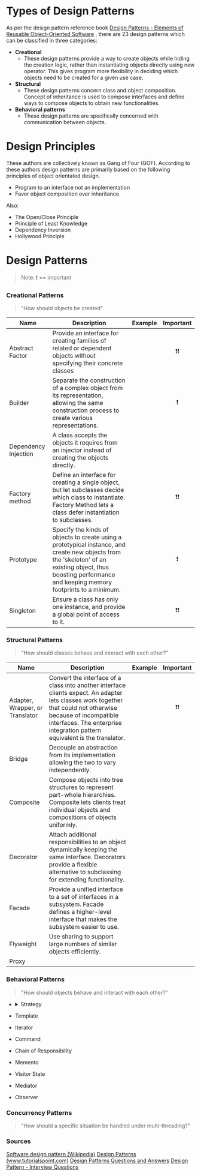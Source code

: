 # Types of Design Patterns

As per the design pattern reference book [Design Patterns - Elements of Reusable Object-Oriented Software](https://github.com/dalinhuang99/Study-Notes/blob/master/books/Erich%20Gamma%2C%20Richard%20Helm%2C%20Ralph%20Johnson%2C%20John%20M.%20Vlissides-Design%20Patterns_%20Elements%20of%20Reusable%20Object-Oriented%20Software%20%20-Addison-Wesley%20Professional%20(1994).pdf) , there are 23 design patterns which can be classified in three categories:
* <b>Creational</b>
   * These design patterns provide a way to create objects while hiding the creation logic, rather than instantiating objects directly using new operator. This gives program more flexibility in deciding which objects need to be created for a given use case.
* <b>Structural</b>
  * These design patterns concern class and object composition. Concept of inheritance is used to compose interfaces and define ways to compose objects to obtain new functionalities.
* <b>Behavioral patterns</b>
  * These design patterns are specifically concerned with communication between objects.

# Design Principles
These authors are collectively known as Gang of Four (GOF). According to these authors design patterns are primarily based on the following principles of object orientated design.

* Program to an interface not an implementation
* Favor object composition over inheritance

Also:
* The Open/Close Principle
* Principle of Least Knowledge
* Dependency Inversion
* Hollywood Principle

# Design Patterns

>Note: ❗ == important

### Creational Patterns
> "How should objects be created"

| Name                 | Description                                                                                                                                                                                                   | Example | Important |
| -------------------- | ------------------------------------------------------------------------------------------------------------------------------------------------------------------------------------------------------------- | ------- | :-------: |
| Abstract Factor      | Provide an interface for creating families of related or dependent objects without specifying their concrete classes                                                                                          |         |    ❗❗     |
| Builder              | Separate the construction of a complex object from its representation, allowing the same construction process to create various representations.                                                              |         |     ❗     |
| Dependency Injection | A class accepts the objects it requires from an injector instead of creating the objects directly.                                                                                                            |         |           |
| Factory method       | Define an interface for creating a single object, but let subclasses decide which class to instantiate. Factory Method lets a class defer instantiation to subclasses.                                        |         |    ❗❗     |
| Prototype            | Specify the kinds of objects to create using a prototypical instance, and create new objects from the 'skeleton' of an existing object, thus boosting performance and keeping memory footprints to a minimum. |         |     ❗     |
| Singleton            | Ensure a class has only one instance, and provide a global point of access to it.                                                                                                                             |         |    ❗❗     |


<!-- * Factory ❗❗ -->


### Structural Patterns
> "How should classes behave and interact with each other?"

| Name                            | Description                                                                                                                                                                                                                                 | Example | Important |
| ------------------------------- | ------------------------------------------------------------------------------------------------------------------------------------------------------------------------------------------------------------------------------------------- | ------- | :-------: |
| Adapter, Wrapper, or Translator | Convert the interface of a class into another interface clients expect. An adapter lets classes work together that could not otherwise because of incompatible interfaces. The enterprise integration pattern equivalent is the translator. |         |    ❗❗     |
| Bridge                          | Decouple an abstraction from its implementation allowing the two to vary independently.                                                                                                                                                     |         |           |
| Composite                       | Compose objects into tree structures to represent part-whole hierarchies. Composite lets clients treat individual objects and compositions of objects uniformly.                                                                            |         |           |
| Decorator                       | Attach additional responsibilities to an object dynamically keeping the same interface. Decorators provide a flexible alternative to subclassing for extending functionality.                                                               |         |           |
| Facade                          | Provide a unified interface to a set of interfaces in a subsystem. Facade defines a higher-level interface that makes the subsystem easier to use.                                                                                          |         |           |
| Flyweight                       | Use sharing to support large numbers of similar objects efficiently.                                                                                                                                                                        |         |           |
| Proxy                           |



### Behavioral Patterns
> "How should objects behave and interact with each other?"
*   <details>
    <summary>Strategy</summary>
    <ul>
    <li>Make it easy to vary the behavior of a class at runtime, and do so using composition rather than inheritance</li>
    <li>Composition="has-a", Inheritance="Is-a"</li>
    <li>For example, <b>passport.js</b> has local or google strategies and you can add more.<br>
    <i>Applications can choose which strategies to employ, without creating unnecessary dependencies.</i></li>
    <ul>
    </details>

* Template
* Iterator
* Command
* Chain of Responsibility
* Memento
* Visitor State
* Mediator
* Observer

### Concurrency Patterns
> "How should a specific situation be handled under multi-threading?"


### Sources
[Software design pattern (Wikipedia)](https://en.wikipedia.org/wiki/Software_design_pattern)
[Design Patterns (www.tutorialspoint.com)](https://www.tutorialspoint.com/design_pattern/index.htm)
[Design Patterns Questions and Answers](https://www.tutorialspoint.com/design_pattern/design_pattern_questions_answers.htm)
[Design Pattern - Interview Questions](https://www.tutorialspoint.com/design_pattern/design_pattern_interview_questions.htm)